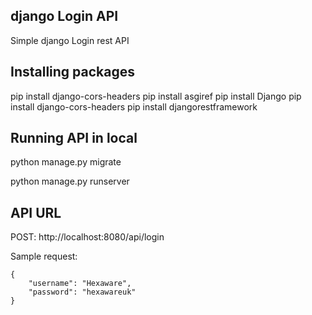 django Login API
----------------------------
Simple django Login rest API


Installing packages
----------------------------

pip install django-cors-headers
pip install asgiref
pip install Django
pip install django-cors-headers
pip install djangorestframework


Running API in local
----------------------------

python manage.py migrate

python manage.py runserver 


API URL
----------------------------
POST: http://localhost:8080/api/login

Sample request:

```
{
    "username": "Hexaware",
    "password": "hexawareuk"
}
```